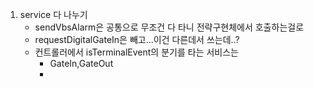 
1.  service 다 나누기
	- sendVbsAlarm은 공통으로 무조건 다 타니 전략구현체에서 호출하는걸로
	- requestDigitalGateIn은 빼고...이건 다른데서 쓰는데..?
	- 컨트롤러에서 isTerminalEvent의 분기를 타는 서비스는
		- GateIn,GateOut
		- 